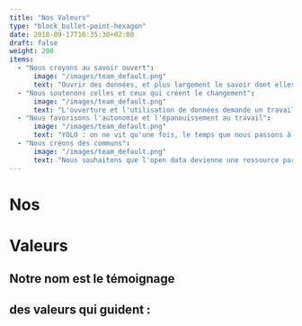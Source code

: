 ```yaml
---
title: "Nos Valeurs"
type: "block_bullet-point-hexagon"
date: 2018-09-17T16:35:30+02:00
draft: false
weight: 200
items:
  - "Nous croyons au savoir ouvert":
      image: "/images/team_default.png"
      text: "Ouvrir des données, et plus largement le savoir dont elles sont le fondement, permet de réduire les asymétries d'information et de créer une situation équitable entre tous les acteurs. L'open data renforce la transparence de l'action publique, fait foisonner l'innovation et désilote les organisations. Les données permettent la mise en place d’un référentiel commun, elles font “tenir la réalité” selon l'expression d'Alain Desrosières : elles ne sont jamais neutres et sont activables au service d’un objectif. Nous voulons  permettre à chacun de s’approprier les données, sans naïveté, mais sans pessimisme."
  - "Nous soutenons celles et ceux qui créent le changement":
      image: "/images/team_default.png"
      text: "L'ouverture et l'utilisation de données demande un travail considérable de conviction et de mobilisation. Nous réunissons la diversité de nos compétences, de nos expertises et notre professionnalisme pour aider nos clients privés, publics ou associatifs à réaliser leurs ambitions. Pour créer le changement, les journalistes, les associations, les ONG, les acteurs de la médiation numérique ont un rôle clé pour faire émerger les publics de données. Pour partager nos expériences de la médiation de données, nous sommes membre fondateurs de la coopérative de la médiation numérique, nous organisons avec la FING la Data Literacy Conference et nous travaillons le réseau mondial School of Data d’Open Knowledge."
  - "Nous favorisons l'autonomie et l'épanouissement au travail":
      image: "/images/team_default.png"
      text: "YOLO : on ne vit qu'une fois, le temps que nous passons à travailler doit être au maximum utile, épanouissant et respectueux au service d’un équilibre entre vie professionnelle et vie personnelle.  Chez Datactivist, les salariés disposent d’une grande autonomie dans l’organisation de leur travail et la gestion de leur temps de travail. Le partage de l'information et la bienveillance sont la règle. Le présentéisme ne fait pas partie de nos valeurs, nous privilégions l’efficacité. Nous tendons aussi au zéro papier, utilisons de manière extensive des outils de travail collaboratif et luttons activement contre la réunionite. L'équipe fonctionne en remote, répartie partout en France, mobile et au plus proche de nos clients."
  - "Nous créons des communs":
      image: "/images/team_default.png"
      text: "Nous souhaitons que l'open data devienne une ressource partagée et gérée avec ses usagers, autrement dit un commun. Notre statut de SCOP (société coopérative et participative) en témoigne : Datactivist est gouvernée démocratiquement par ses salariés afin de pérenniser nos emplois et notre projet d’entreprise. Nous nous appliquons à nous mêmes les principes que nous défendons : les productions de Datactivist sont librement réutilisables, publiées en licence Creative Commons BY-SA. Enfin, nous avons lancé la communauté TeamOpenData pour fédérer les acteurs professionnels de l'open data et nous développons actuellement un framework open source de l'ouverture des données. "
---
```


# Nos
# Valeurs

## Notre nom est le témoignage 
## des valeurs qui guident :